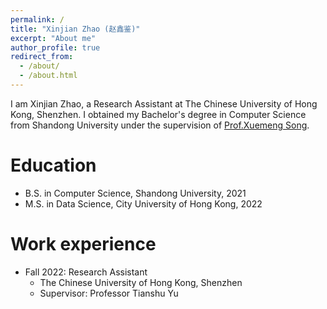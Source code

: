 ```yaml
---
permalink: /
title: "Xinjian Zhao (赵鑫鉴)"
excerpt: "About me"
author_profile: true
redirect_from: 
  - /about/
  - /about.html
---
```


I am Xinjian Zhao, a Research Assistant at The Chinese University of Hong Kong, Shenzhen. I obtained my Bachelor's degree in Computer Science from Shandong University under the supervision of [Prof.Xuemeng Song](https://xuemengsong.github.io/).



Education
======
* B.S. in Computer Science, Shandong University, 2021
* M.S. in Data Science, City University of Hong Kong, 2022

Work experience
======
* Fall 2022: Research Assistant
  * The Chinese University of Hong Kong, Shenzhen
  * Supervisor: Professor Tianshu Yu
